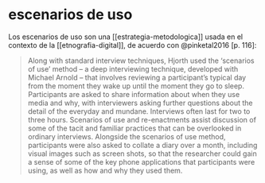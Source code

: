 # escenarios de uso
Los escenarios de uso son una [[estrategia-metodologica]] usada en el contexto de la [[etnografia-digital]], de acuerdo con @pinketal2016 [p. 116]:

>Along with standard interview techniques, Hjorth used the ‘scenarios of use’ method – a deep interviewing technique, developed with Michael Arnold – that involves reviewing a participant’s typical day from the moment they wake up until the moment they go to sleep. Participants are asked to share information about when they use media and why, with interviewers asking further questions about the detail of the everyday and mundane. Interviews often last for two to three hours. Scenarios of use and re-enactments assist discussion of some of the tacit and familiar practices that can be overlooked in ordinary interviews. Alongside the scenarios of use method, participants were also asked to collate a diary over a month, including visual images such as screen shots, so that the researcher could gain a sense of some of the key phone applications that participants were using, as well as how and why they used them.
